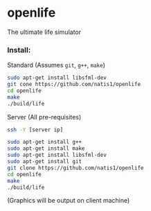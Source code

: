 # openlife

The ultimate life simulator

### Install:

Standard (Assumes `git`, `g++`, `make`)
```bash
sudo apt-get install libsfml-dev
git cone https://github.com/natis1/openlife
cd openlife
make
./build/life
```
Server (All pre-requisites)
```bash
ssh -Y [server ip]

sudo apt-get install g++
sudo apt-get install make
sudo apt-get install libsfml-dev
sudo apt-get install git
git clone https://github.com/natis1/openlife
cd openlife
make
./build/life
```

(Graphics will be output on client machine)
